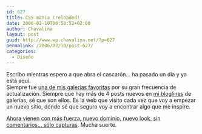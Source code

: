 ```yaml
---
id: 627
title: CSS mania (reloaded)
date: 2006-02-10T06:58:52+02:00
author: Chavalina
layout: post
guid: http://www.wp.chavalina.net/?p=627
permalink: /2006/02/10/post-627/
categories:
  - Diseño
---
```

Escribo mientras espero a que abra el cascar&oacute;n… ha pasado un d&iacute;a y ya está aqu&iacute;.  
Siempre fue <a href="http://chavalina.net/comentar.php?idpost=423" target="_blank">una de mis galer&iacute;as favoritas</a> por su gran frecuencia de actualizaci&oacute;n. Siempre que hay más de 4 posts nuevos en <a href="http://bloglines.com/public/chavalina" target="_blank">mi bloglines</a> de galer&iacute;as, sé que son ellos. Es la web que visito cada vez que voy a empezar un nuevo sitio, donde sé que seguro voy a encontrar algo que me inspire.

<a href="http://www.cssmania.com" target="_blank">Ahora vienen con más fuerza, nuevo dominio, nuevo look, sin comentarios… s&oacute;lo capturas</a>. Mucha suerte.